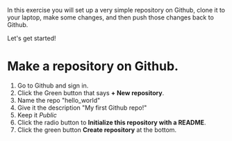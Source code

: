 In this exercise you will set up a very simple repository on Github, clone it to your laptop, make some changes, and then push those changes back to Github. 

Let's get started!

# Make a repository on Github. 
1. Go to Github and sign in. 
2. Click the Green button that says **+ New repository**.
  1. Name the repo "hello_world"
  2. Give it the description "My first Github repo!"
  3. Keep it *Public*
  4. Click the radio button to **Initialize this repository with a README**. 
  5. Click the green button **Create repository** at the bottom. 
